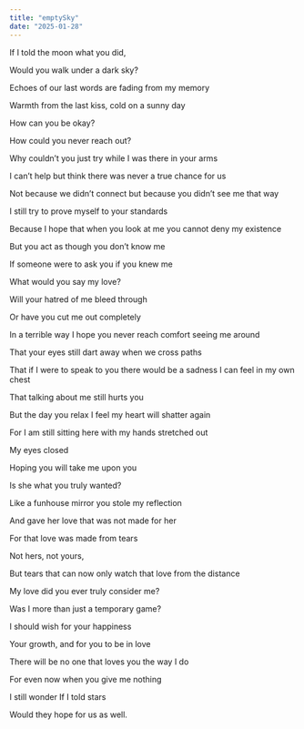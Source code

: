 ```yaml
---
title: "emptySky"
date: "2025-01-28"
---
```


If I told the moon what you did,

Would you walk under a dark sky?

Echoes of our last words are fading from my memory

Warmth from the last kiss, cold on a sunny day

How can you be okay?

How could you never reach out?

Why couldn’t you just try while I was there in your arms

I can’t help but think there was never a true chance for us

Not because we didn’t connect but because you didn’t see me that way

I still try to prove myself to your standards

Because I hope that when you look at me you cannot deny my existence

But you act as though you don’t know me

If someone were to ask you if you knew me

What would you say my love?

Will your hatred of me bleed through

Or have you cut me out completely

In a terrible way I hope you never reach comfort seeing me around

That your eyes still dart away when we cross paths

That if I were to speak to you there would be a sadness I can feel in my own chest

That talking about me still hurts you

But the day you relax I feel my heart will shatter again

For I am still sitting here with my hands stretched out

My eyes closed

Hoping you will take me upon you

Is she what you truly wanted?

Like a funhouse mirror you stole my reflection

And gave her love that was not made for her

For that love was made from tears

Not hers, not yours,

But tears that can now only watch that love from the distance

My love did you ever truly consider me?

Was I more than just a temporary game?

I should wish for your happiness

Your growth, and for you to be in love

There will be no one that loves you the way I do

For even now when you give me nothing 

I still wonder If I told stars

Would they hope for us as well.